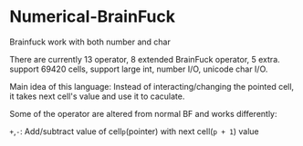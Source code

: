 # Numerical-BrainFuck
Brainfuck work with both number and char

There are currently 13 operator, 8 extended BrainFuck operator, 5 extra.
support 69420 cells, support large int, number I/O, unicode char I/O.

Main idea of this language: Instead of interacting/changing the pointed cell, it takes next cell's value and use it to caculate.

Some of the operator are altered from normal BF and works differently:

`+`,`-`: Add/subtract value of cell`p`(pointer) with next cell(`p + 1`) value

